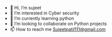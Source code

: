 - 👋 Hi, I’m sujeet
- 👀 I’m interested in Cyber security
- 🌱 I’m currently learning python
- 💞️ I’m looking to collaborate on Python projects
- 📫 How to reach me Sujeetpatil111@gmail.com

<!---
sujeet111/sujeet111 is a ✨ special ✨ repository because its `README.md` (this file) appears on your GitHub profile.
You can click the Preview link to take a look at your changes.
--->
